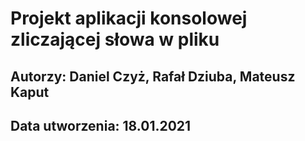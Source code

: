 # Projekt aplikacji konsolowej zliczającej słowa w pliku
## Autorzy: Daniel Czyż, Rafał Dziuba, Mateusz Kaput
## Data utworzenia: 18.01.2021
